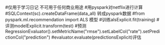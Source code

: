 #仅用于学习日记 不可用于任何商业用途
#用pyspark对netflix进行计算
#SQLContext(sc).createDataFrame(data_all) 转成pyspark数据
#from pyspark.ml.recommendation import ALS 模型
#训练alsExplicit.fit(training)
#评测modelExplicit.transform(test)
#预测RegressionEvaluator().setMetricName("rmse").setLabelCol("rate").setPredictionCol("prediction")
#evaluator.evaluate(predictionsExplicit)评估
